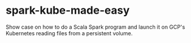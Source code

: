 # spark-kube-made-easy
Show case on how to do a Scala Spark program and launch it on GCP's Kubernetes reading files from a persistent volume.
